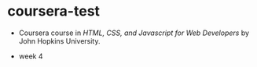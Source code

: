 # coursera-test
* Coursera course in *HTML, CSS, and Javascript for Web Developers* by John Hopkins University.

* week 4

